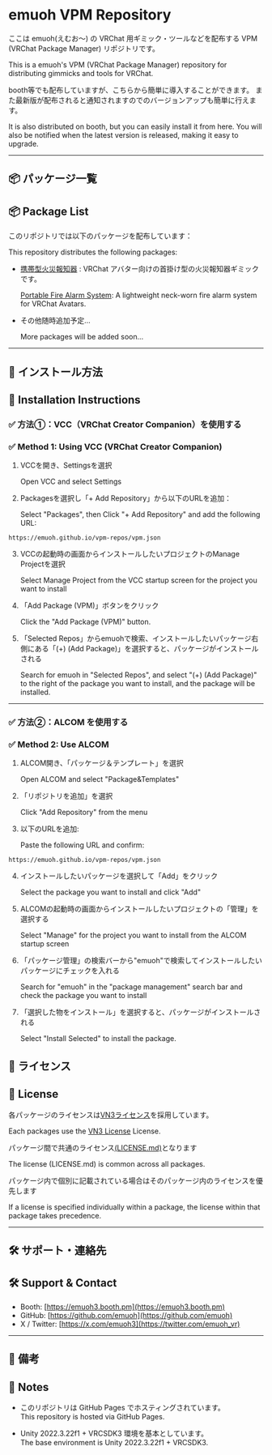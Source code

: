 

# emuoh VPM Repository
ここは emuoh(えむお～) の VRChat 用ギミック・ツールなどを配布する VPM (VRChat Package Manager) リポジトリです。  

This is a emuoh's VPM (VRChat Package Manager) repository for distributing gimmicks and tools for VRChat.

booth等でも配布していますが、こちらから簡単に導入することができます。 
また最新版が配布されると通知されますのでのバージョンアップも簡単に行えます。 

It is also distributed on booth, but you can easily install it from here. 
You will also be notified when the latest version is released, making it easy to upgrade.

---

## 📦 パッケージ一覧  
## 📦 Package List

このリポジトリでは以下のパッケージを配布しています：  

This repository distributes the following packages:

- [携帯型火災報知器](https://github.com/emuoh/PortableFireAlarmSystem/tree/main) : VRChat アバター向けの首掛け型の火災報知器ギミックです。  

  [Portable Fire Alarm System](https://github.com/emuoh/PortableFireAlarmSystem/tree/main/EN_README.md): A lightweight neck-worn fire alarm system for VRChat Avatars.

- その他随時追加予定...  

  More packages will be added soon...

---

## 🧩 インストール方法  
## 🧩 Installation Instructions

### ✅ 方法①：VCC（VRChat Creator Companion）を使用する  
### ✅ Method 1: Using VCC (VRChat Creator Companion)

1. VCCを開き、Settingsを選択

   Open VCC and select Settings

3. Packagesを選択し「+ Add Repository」から以下のURLを追加：

   Select "Packages", then Click "+ Add Repository" and add the following URL:

```
https://emuoh.github.io/vpm-repos/vpm.json
```

3. VCCの起動時の画面からインストールしたいプロジェクトのManage Projectを選択

    Select Manage Project from the VCC startup screen for the project you want to install

4. 「Add Package (VPM)」ボタンをクリック

    Click the "Add Package (VPM)" button.  

5. 「Selected Repos」からemuohで検索、インストールしたいパッケージ右側にある「(+) (Add Package)」を選択すると、パッケージがインストールされる

    Search for emuoh in "Selected Repos", and select "(+) (Add Package)" to the right of the package you want to install, and the package will be installed.


---

### ✅ 方法②：ALCOM を使用する  
### ✅ Method 2: Use ALCOM

1. ALCOM開き、「パッケージ＆テンプレート」を選択 

   Open ALCOM and select "Package&Templates"
   
2. 「リポジトリを追加」を選択 

   Click "Add Repository" from the menu
   
3. 以下のURLを追加:

   Paste the following URL and confirm:

```
https://emuoh.github.io/vpm-repos/vpm.json
```

4. インストールしたいパッケージを選択して「Add」をクリック 

    Select the package you want to install and click "Add"

5. ALCOMの起動時の画面からインストールしたいプロジェクトの「管理」を選択する 

    Select "Manage" for the project you want to install from the ALCOM startup screen

6. 「パッケージ管理」の検索バーから"emuoh"で検索してインストールしたいパッケージにチェックを入れる 

    Search for "emuoh" in the "package management" search bar and check the package you want to install

7. 「選択した物をインストール」を選択すると、パッケージがインストールされる 

    Select "Install Selected" to install the package.


## 📜 ライセンス  
## 📜 License

各パッケージのライセンスは[VN3ライセンス](https://www.vn3.org/)を採用しています。  

Each packages use the [VN3 License](https://www.vn3.org/) License.

パッケージ間で共通のライセンス[(LICENSE.md)](https://github.com/emuoh/vpm-repos/blob/main/LICENSE.md)となります 

The license (LICENSE.md) is common across all packages.

パッケージ内で個別に記載されている場合はそのパッケージ内のライセンスを優先します 

If a license is specified individually within a package, the license within that package takes precedence.

---

## 🛠 サポート・連絡先  
## 🛠 Support & Contact

- Booth: [https://emuoh3.booth.pm](https://emuoh3.booth.pm)  
- GitHub: [https://github.com/emuoh](https://github.com/emuoh)  
- X / Twitter: [https://x.com/emuoh3](https://twitter.com/emuoh_vr)

---

## 🧷 備考  
## 🧷 Notes

- このリポジトリは GitHub Pages でホスティングされています。  
  This repository is hosted via GitHub Pages.

- Unity 2022.3.22f1 + VRCSDK3 環境を基本としています。  
  The base environment is Unity 2022.3.22f1 + VRCSDK3.
